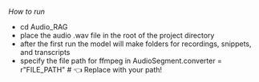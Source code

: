 *How to run*
- cd Audio_RAG
- place the audio .wav file in the root of the project directory
- after the first run the model will make folders for recordings, snippets, and transcripts
- specify the file path for ffmpeg in AudioSegment.converter = r"FILE_PATH"  # 👈 Replace with your path!

